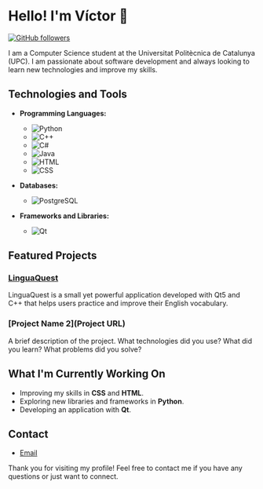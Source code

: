 # Hello! I'm Víctor 👋

[![GitHub followers](https://img.shields.io/github/followers/your-username?label=Follow&style=social)](https://github.com/inkih04)

I am a Computer Science student at the Universitat Politècnica de Catalunya (UPC). I am passionate about software development and always looking to learn new technologies and improve my skills.

## Technologies and Tools

- **Programming Languages:**
  - ![Python](https://img.shields.io/badge/-Python-3776AB?logo=python&logoColor=white&style=flat-square)
  - ![C++](https://img.shields.io/badge/-C++-00599C?logo=c%2B%2B&logoColor=white&style=flat-square)
  - ![C#](https://img.shields.io/badge/-C%23-239120?logo=c-sharp&logoColor=white&style=flat-square)
  - ![Java](https://img.shields.io/badge/-Java-007396?logo=java&logoColor=white&style=flat-square)
  - ![HTML](https://img.shields.io/badge/-HTML-E34F26?logo=html5&logoColor=white&style=flat-square)
  - ![CSS](https://img.shields.io/badge/-CSS-1572B6?logo=css3&logoColor=white&style=flat-square)
  
- **Databases:**
  - ![PostgreSQL](https://img.shields.io/badge/-PostgreSQL-336791?logo=postgresql&logoColor=white&style=flat-square)

- **Frameworks and Libraries:**
  - ![Qt](https://img.shields.io/badge/-Qt-41CD52?logo=qt&logoColor=white&style=flat-square)

## Featured Projects

### [LinguaQuest](https://github.com/inkih04/LinguaQuest)
LinguaQuest is a small yet powerful application developed with Qt5 and C++ that helps users practice and improve their English vocabulary. 
### [Project Name 2](Project URL)
A brief description of the project. What technologies did you use? What did you learn? What problems did you solve?

## What I'm Currently Working On

- Improving my skills in **CSS** and **HTML**.
- Exploring new libraries and frameworks in **Python**.
- Developing an application with **Qt**.

## Contact

- [Email](mailto:04.diez.v@gmail.com)

Thank you for visiting my profile! Feel free to contact me if you have any questions or just want to connect.
